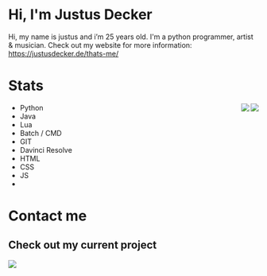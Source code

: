 # Hi, I'm Justus Decker
Hi, my name is justus and i’m 25 years old. I'm a python programmer, artist & musician.
Check out my website for more information: https://justusdecker.de/thats-me/
# Stats



<img align="right" src="https://github-readme-stats.vercel.app/api?username=justusdecker&show_icons=true&theme=gotham">


<img align="right" src="https://github-readme-stats.vercel.app/api/top-langs/?username=justusdecker&langs_count=15&theme=gotham&layout=compact">

- Python
- Java
- Lua
- Batch / CMD
- GIT
- Davinci Resolve
- HTML
- CSS
- JS
- 


# Contact me

## Check out my current project
<img src="https://github-readme-stats.vercel.app/api/pin/?username=justusdecker&repo=pygame-engine&theme=gotham">
